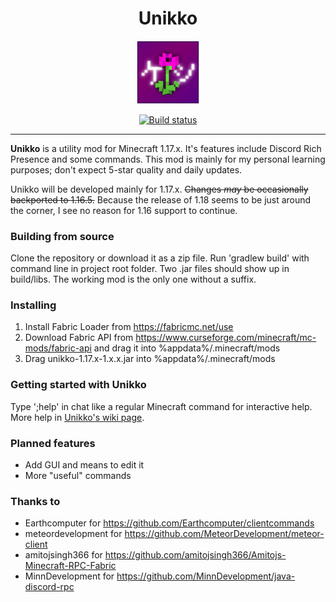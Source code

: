 <h1 align="center">Unikko</h1>
<p align="center">
<img src="https://raw.githubusercontent.com/jnkyto/Unikko/main/src/main/resources/assets/unikko/unikko.png" width="20%" alt="The logo of Unikko Utility Mod">
</p>

<a href="https://github.com/jnkyto/Unikko/actions/workflows/build.yml">
    <p align="center">
        <img src="https://github.com/jnkyto/Unikko/actions/workflows/build.yml/badge.svg" alt="Build status">
    </p>
</a>

---

<b>Unikko</b> is a utility mod for Minecraft 1.17.x. It's features include Discord Rich Presence and some commands. This mod is mainly for my personal learning purposes; don't expect 5-star quality and daily updates.

Unikko will be developed mainly for 1.17.x. ~~Changes *may* be occasionally backported to 1.16.5.~~ Because the release of 1.18 seems to be just around the corner, I see no reason for 1.16 support to continue.

### Building from source
Clone the repository or download it as a zip file. Run 'gradlew build' with command line in project root folder. Two .jar files should show up in build/libs. The working mod is the only one without a suffix.

### Installing
1. Install Fabric Loader from https://fabricmc.net/use
2. Download Fabric API from https://www.curseforge.com/minecraft/mc-mods/fabric-api and drag it into %appdata%/.minecraft/mods
3. Drag unikko-1.17.x-1.x.x.jar into %appdata%/.minecraft/mods

### Getting started with Unikko
Type ';help' in chat like a regular Minecraft command for interactive help. More help in [Unikko's wiki page](https://github.com/jnkyto/Unikko/wiki).

### Planned features
- Add GUI and means to edit it
- More "useful" commands

### Thanks to
- Earthcomputer for https://github.com/Earthcomputer/clientcommands
- meteordevelopment for https://github.com/MeteorDevelopment/meteor-client
- amitojsingh366 for https://github.com/amitojsingh366/Amitojs-Minecraft-RPC-Fabric
- MinnDevelopment for https://github.com/MinnDevelopment/java-discord-rpc
